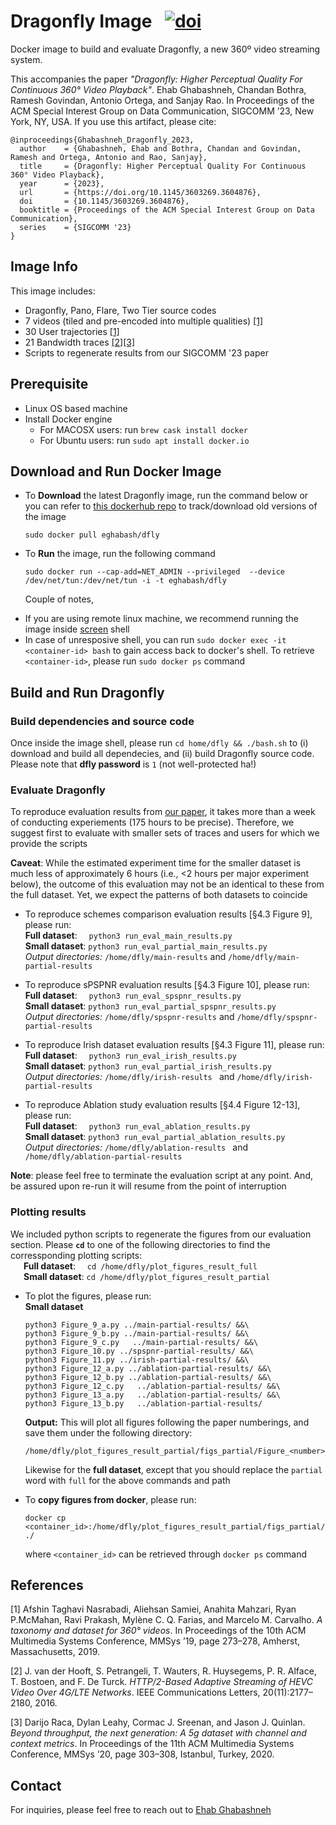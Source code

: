 # Dragonfly Image &ensp;[![doi](https://badgen.net/badge/DOI/10.1145%2F3603269.3604876/green)](https://doi.org/10.1145/3603269.3604876)
 


Docker image to build and evaluate Dragonfly, a new 360º video streaming system.

This accompanies the paper *"Dragonfly: Higher Perceptual Quality For Continuous 360° Video Playback"*. Ehab Ghabashneh, Chandan Bothra, Ramesh Govindan, Antonio Ortega, and Sanjay Rao. In Proceedings of the ACM Special Interest Group on Data Communication, SIGCOMM ’23, New York, NY, USA. If you use this artifact, please cite: 

```
@inproceedings{Ghabashneh_Dragonfly_2023,
  author    = {Ghabashneh, Ehab and Bothra, Chandan and Govindan, Ramesh and Ortega, Antonio and Rao, Sanjay},
  title     = {Dragonfly: Higher Perceptual Quality For Continuous 360° Video Playback},
  year      = {2023},
  url       = {https://doi.org/10.1145/3603269.3604876},
  doi       = {10.1145/3603269.3604876},
  booktitle = {Proceedings of the ACM Special Interest Group on Data Communication},
  series    = {SIGCOMM '23}
}

```

## Image Info

This image includes:

- Dragonfly, Pano, Flare, Two Tier source codes
- 7 videos (tiled and pre-encoded into multiple qualities) [[1]](https://dl.acm.org/doi/abs/10.1145/3304109.3325812)
- 30 User trajectories [[1]](https://dl.acm.org/doi/abs/10.1145/3304109.3325812)
- 21 Bandwidth traces [[2]](https://ieeexplore.ieee.org/document/7546928)[[3]](https://dl.acm.org/doi/abs/10.1145/3339825.3394938)
- Scripts to regenerate results from our SIGCOMM '23 paper

## Prerequisite

- Linux OS based machine
- Install Docker engine
  - For MACOSX users: run `brew cask install docker`
  - For Ubuntu users: run `sudo apt install docker.io`
 

## Download and Run Docker Image

- To **Download** the latest Dragonfly image, run the command below or you can refer to [this dockerhub repo](https://hub.docker.com/r/eghabash/dfly/tags) to track/download old versions of the image
  ```
  sudo docker pull eghabash/dfly
  ```
- To **Run** the image, run the following command
  ```
  sudo docker run --cap-add=NET_ADMIN --privileged  --device /dev/net/tun:/dev/net/tun -i -t eghabash/dfly
  ```
  Couple of notes,

* If you are using remote linux machine, we recommend running the image inside [screen](https://linux.die.net/man/1/screen) shell
* In case of unresposive shell, you can run `sudo docker exec -it <container-id> bash` to gain access back to docker's shell. To retrieve `<container-id>`, please run `sudo docker ps` command

## Build and Run Dragonfly

### Build dependencies and source code 
Once inside the image shell, please run `cd home/dfly && ./bash.sh` to (i) download and build all dependecies, and (ii) build Dragonfly source code. Please note that **dfly password** is `1` (not well-protected ha!)

### Evaluate Dragonfly

To reproduce evaluation results from [our paper](https://doi.org/10.1145/3603269.3604876), it takes more than a week of conducting experiements (175 hours to be precise). Therefore, we suggest first to evaluate with smaller sets of traces and users for which we provide the scripts

**Caveat**: While the estimated experiment time for the smaller dataset is much less of approximately 6 hours (i.e., <2 hours per major experiment below), the outcome of this evaluation may not be an identical to these from the full dataset. Yet, we expect the patterns of both datasets to coincide

- To reproduce schemes comparison evaluation results [§4.3 Figure 9], please run:<br/>
  **Full dataset**: &ensp;&nbsp; `python3 run_eval_main_results.py` <br/>
  **Small dataset**: `python3 run_eval_partial_main_results.py`<br/>
  _Output directories:_ `/home/dfly/main-results` and `/home/dfly/main-partial-results`
- To reproduce sPSPNR evaluation results [§4.3 Figure 10], please run:<br/>
  **Full dataset**: &ensp;&nbsp; `python3 run_eval_spspnr_results.py` <br/>
  **Small dataset**: `python3 run_eval_partial_spspnr_results.py`<br/>
  _Output directories:_ `/home/dfly/spspnr-results` and `/home/dfly/spspnr-partial-results`

- To reproduce Irish dataset evaluation results [§4.3 Figure 11], please run:<br/>
  **Full dataset**: &ensp;&nbsp; `python3 run_eval_irish_results.py` <br/>
  **Small dataset**: `python3 run_eval_partial_irish_results.py`<br/>
  _Output directories:_ `/home/dfly/irish-results ` and `/home/dfly/irish-partial-results `
- To reproduce Ablation study evaluation results [§4.4 Figure 12-13], please run:<br/>
  **Full dataset**: &ensp;&nbsp; `python3 run_eval_ablation_results.py` <br/>
  **Small dataset**: `python3 run_eval_partial_ablation_results.py`<br/>
  _Output directories:_ `/home/dfly/ablation-results ` and `/home/dfly/ablation-partial-results `

**Note**: please feel free to terminate the evaluation script at any point. And, be assured upon re-run it will resume from the point of interruption

### Plotting results

We included python scripts to regenerate the figures from our evaluation section. Please **`cd`** to one of the following directories to find the corressponding plotting scripts:<br/>
&ensp;&ensp;&ensp;**Full dataset**: &ensp;&nbsp; `cd /home/dfly/plot_figures_result_full` <br/>
&ensp;&ensp;&ensp;**Small dataset**: `cd /home/dfly/plot_figures_result_partial`<br/>

- To plot the figures, please run:<br/>
  **Small dataset**

  ```
  python3 Figure_9_a.py ../main-partial-results/ &&\
  python3 Figure_9_b.py ../main-partial-results/ &&\
  python3 Figure_9_c.py   ../main-partial-results/ &&\
  python3 Figure_10.py ../spspnr-partial-results/ &&\
  python3 Figure_11.py ../irish-partial-results/ &&\
  python3 Figure_12_a.py ../ablation-partial-results/ &&\
  python3 Figure_12_b.py ../ablation-partial-results/ &&\
  python3 Figure_12_c.py   ../ablation-partial-results/ &&\
  python3 Figure_13_a.py   ../ablation-partial-results/ &&\
  python3 Figure_13_b.py   ../ablation-partial-results/
  ```

  **Output:** This will plot all figures following the paper numberings, and save them under the following directory:

  ```
  /home/dfly/plot_figures_result_partial/figs_partial/Figure_<number>_partial.png
  ```

  Likewise for the **full dataset**, except that you should replace the `partial` word with `full` for the above commands and path

- To **copy figures from docker**, please run:
  ```
  docker cp <container_id>:/home/dfly/plot_figures_result_partial/figs_partial/ ./
  ```
  where `<container_id>` can be retrieved through `docker ps` command


## References
[1] Afshin Taghavi Nasrabadi, Aliehsan Samiei, Anahita Mahzari, Ryan P.McMahan, Ravi Prakash, Mylène C. Q. Farias, and Marcelo M. Carvalho. *A taxonomy and dataset for 360° videos*. In Proceedings of the 10th ACM Multimedia Systems Conference, MMSys ’19, page 273–278, Amherst, Massachusetts, 2019.

[2] J. van der Hooft, S. Petrangeli, T. Wauters, R. Huysegems, P. R. Alface, T. Bostoen, and F. De Turck. *HTTP/2-Based Adaptive Streaming of HEVC Video Over 4G/LTE Networks*. IEEE Communications Letters, 20(11):2177–2180, 2016.

[3] Darijo Raca, Dylan Leahy, Cormac J. Sreenan, and Jason J. Quinlan. *Beyond
throughput, the next generation: A 5g dataset with channel and context metrics*. In Proceedings of the 11th ACM Multimedia Systems Conference, MMSys ’20, page 303–308, Istanbul, Turkey, 2020.

## Contact

For inquiries, please feel free to reach out to [Ehab Ghabashneh](mailto:eghabash@purdue.edu)

